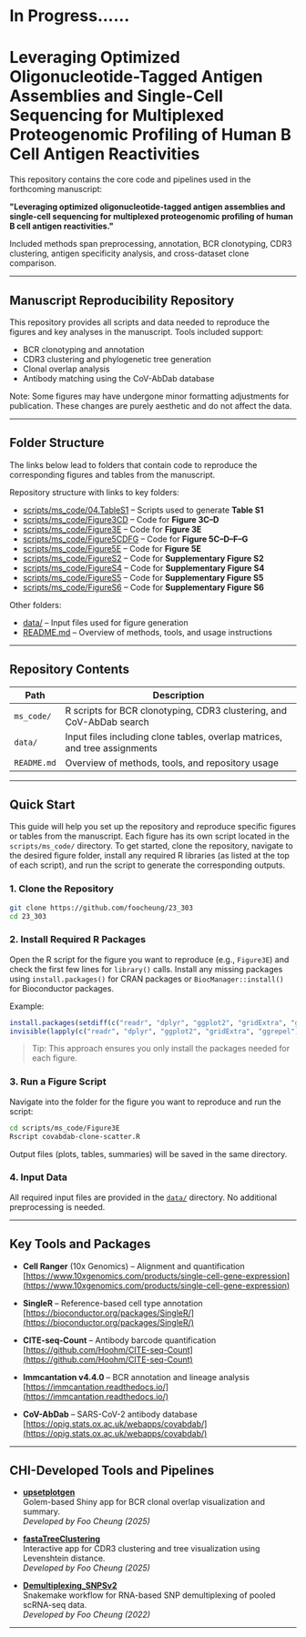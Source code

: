 # In  Progress......



# Leveraging Optimized Oligonucleotide-Tagged Antigen Assemblies and Single-Cell Sequencing for Multiplexed Proteogenomic Profiling of Human B Cell Antigen Reactivities

This repository contains the core code and pipelines used in the forthcoming manuscript:

**"Leveraging optimized oligonucleotide-tagged antigen assemblies and single-cell sequencing for multiplexed proteogenomic profiling of human B cell antigen reactivities."**

Included methods span preprocessing, annotation, BCR clonotyping, CDR3 clustering, antigen specificity analysis, and cross-dataset clone comparison.

---

## Manuscript Reproducibility Repository

This repository provides all scripts and data needed to reproduce the figures and key analyses in the manuscript. Tools included support:

* BCR clonotyping and annotation
* CDR3 clustering and phylogenetic tree generation
* Clonal overlap analysis
* Antibody matching using the CoV-AbDab database

Note: Some figures may have undergone minor formatting adjustments for publication. These changes are purely aesthetic and do not affect the data.

---
## Folder Structure

The links below lead to folders that contain code to reproduce the corresponding figures and tables from the manuscript.

Repository structure with links to key folders:

- [scripts/ms_code/04.TableS1](https://github.com/foocheung/Leveraging-OligoTagged-Proteogenomic-CHI/tree/main/scripts/ms_code/04.TableS1) – Scripts used to generate **Table S1**
- [scripts/ms_code/Figure3CD](https://github.com/foocheung/Leveraging-OligoTagged-Proteogenomic-CHI/tree/main/scripts/ms_code/Figure3CD) – Code for **Figure 3C–D**
- [scripts/ms_code/Figure3E](https://github.com/foocheung/Leveraging-OligoTagged-Proteogenomic-CHI/tree/main/scripts/ms_code/Figure3E) – Code for **Figure 3E**
- [scripts/ms_code/Figure5CDFG](https://github.com/foocheung/Leveraging-OligoTagged-Proteogenomic-CHI/tree/main/scripts/ms_code/Figure5CDFG) – Code for **Figure 5C–D–F–G**
- [scripts/ms_code/Figure5E](https://github.com/foocheung/Leveraging-OligoTagged-Proteogenomic-CHI/tree/main/scripts/ms_code/Figure5E) – Code for **Figure 5E**
- [scripts/ms_code/FigureS2](https://github.com/foocheung/Leveraging-OligoTagged-Proteogenomic-CHI/tree/main/scripts/ms_code/FigureS2) – Code for **Supplementary Figure S2**
- [scripts/ms_code/FigureS4](https://github.com/foocheung/Leveraging-OligoTagged-Proteogenomic-CHI/tree/main/scripts/ms_code/FigureS4) – Code for **Supplementary Figure S4**
- [scripts/ms_code/FigureS5](https://github.com/foocheung/Leveraging-OligoTagged-Proteogenomic-CHI/tree/main/scripts/ms_code/FigureS5) – Code for **Supplementary Figure S5**
- [scripts/ms_code/FigureS6](https://github.com/foocheung/Leveraging-OligoTagged-Proteogenomic-CHI/tree/main/scripts/ms_code/FigureS6) – Code for **Supplementary Figure S6**

Other folders:

- [data/](https://github.com/foocheung/Leveraging-OligoTagged-Proteogenomic-CHI/tree/main/data) – Input files used for figure generation
- [README.md](https://github.com/foocheung/Leveraging-OligoTagged-Proteogenomic-CHI/blob/main/README.md) – Overview of methods, tools, and usage instructions



---

## Repository Contents

| Path        | Description                                                                |
| ----------- | -------------------------------------------------------------------------- |
| `ms_code/`  | R scripts for BCR clonotyping, CDR3 clustering, and CoV-AbDab search       |
| `data/`     | Input files including clone tables, overlap matrices, and tree assignments |
| `README.md` | Overview of methods, tools, and repository usage                           |

---




## Quick Start

This guide will help you set up the repository and reproduce specific figures or tables from the manuscript. Each figure has its own script located in the `scripts/ms_code/` directory. To get started, clone the repository, navigate to the desired figure folder, install any required R libraries (as listed at the top of each script), and run the script to generate the corresponding outputs.

### 1. Clone the Repository

```bash
git clone https://github.com/foocheung/23_303
cd 23_303
````

### 2. Install Required R Packages

Open the R script for the figure you want to reproduce (e.g., `Figure3E`) and check the first few lines for `library()` calls. Install any missing packages using `install.packages()` for CRAN packages or `BiocManager::install()` for Bioconductor packages.

Example:

```r
install.packages(setdiff(c("readr", "dplyr", "ggplot2", "gridExtra", "ggrepel"), rownames(installed.packages())))
invisible(lapply(c("readr", "dplyr", "ggplot2", "gridExtra", "ggrepel"), library, character.only = TRUE))
```

> Tip: This approach ensures you only install the packages needed for each figure.

### 3. Run a Figure Script

Navigate into the folder for the figure you want to reproduce and run the script:

```bash
cd scripts/ms_code/Figure3E
Rscript covabdab-clone-scatter.R
```

Output files (plots, tables, summaries) will be saved in the same directory.

### 4. Input Data

All required input files are provided in the [`data/`](https://github.com/foocheung/23_303/tree/main/data) directory. No additional preprocessing is needed.



---




## Key Tools and Packages

* **Cell Ranger** (10x Genomics) – Alignment and quantification
  [https://www.10xgenomics.com/products/single-cell-gene-expression](https://www.10xgenomics.com/products/single-cell-gene-expression)

* **SingleR** – Reference-based cell type annotation
  [https://bioconductor.org/packages/SingleR/](https://bioconductor.org/packages/SingleR/)

* **CITE-seq-Count** – Antibody barcode quantification
  [https://github.com/Hoohm/CITE-seq-Count](https://github.com/Hoohm/CITE-seq-Count)

* **Immcantation v4.4.0** – BCR annotation and lineage analysis
  [https://immcantation.readthedocs.io/](https://immcantation.readthedocs.io/)

* **CoV-AbDab** – SARS-CoV-2 antibody database
  [https://opig.stats.ox.ac.uk/webapps/covabdab/](https://opig.stats.ox.ac.uk/webapps/covabdab/)

---

## CHI-Developed Tools and Pipelines

* **[upsetplotgen](https://github.com/foocheung/upsetplotgen)**  
  Golem-based Shiny app for BCR clonal overlap visualization and summary.  
  *Developed by Foo Cheung (2025)*

* **[fastaTreeClustering](https://github.com/foocheung/fastaTreeClustering)**  
  Interactive app for CDR3 clustering and tree visualization using Levenshtein distance.  
  *Developed by Foo Cheung (2025)*

* **[Demultiplexing_SNPSv2](https://github.com/foocheung/Demultiplexing_SNPSv2)**  
  Snakemake workflow for RNA-based SNP demultiplexing of pooled scRNA-seq data.  
  *Developed by Foo Cheung (2022)*

---



